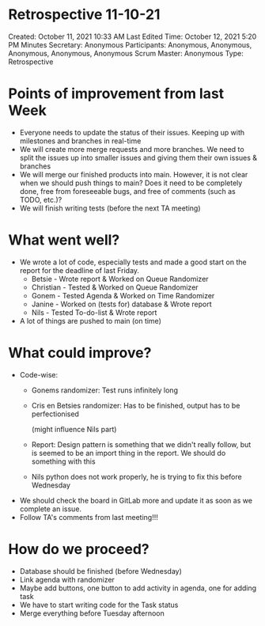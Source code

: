 # Retrospective 11-10-21

Created: October 11, 2021 10:33 AM
Last Edited Time: October 12, 2021 5:20 PM
Minutes Secretary: Anonymous
Participants: Anonymous, Anonymous, Anonymous, Anonymous, Anonymous
Scrum Master: Anonymous
Type: Retrospective

# Points of improvement from last Week

- Everyone needs to update the status of their issues. Keeping up with milestones and branches in real-time
- We will create more merge requests and more branches. We need to split the issues up into smaller issues and giving them their own issues & branches
- We will merge our finished products into main. However, it is not clear when we should push things to main? Does it need to be completely done, free from foreseeable bugs, and free of comments (such as TODO, etc.)?
- We will finish writing tests (before the next TA meeting)

# What went well?

- We wrote a lot of code, especially tests and made a good start on the report for the deadline of last Friday.
    - Betsie - Wrote report & Worked on Queue Randomizer
    - Christian - Tested & Worked on Queue Randomizer
    - Gonem - Tested Agenda & Worked on Time Randomizer
    - Janine - Worked on (tests for) database & Wrote report
    - Nils - Tested To-do-list & Wrote report
- A lot of things are pushed to main (on time)

# What could improve?

- Code-wise:
    - Gonems randomizer: Test runs infinitely long
    - Cris en Betsies randomizer: Has to be finished, output has to be perfectionised
        
        (might influence Nils part)
        
    - Report: Design pattern is something that we didn't really follow, but is seemed to be an import thing in the report. We should do something with this
    - Nils python does not work properly, he is trying to fix this before Wednesday
- We should check the board in GitLab more and update it as soon as we complete an issue.
- Follow TA's comments from last meeting!!!

# How do we proceed?

- Database should be finished (before Wednesday)
- Link agenda with randomizer
- Maybe add buttons, one button to add activity in agenda, one for adding task
- We have to start writing code for the Task status
- Merge everything before Tuesday afternoon